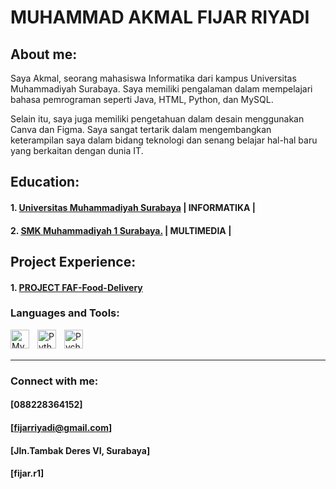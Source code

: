 # MUHAMMAD AKMAL FIJAR RIYADI
## About me:
Saya Akmal, seorang mahasiswa Informatika dari kampus Universitas Muhammadiyah Surabaya. Saya memiliki pengalaman dalam mempelajari bahasa pemrograman seperti Java, HTML, Python, dan MySQL. 

Selain itu, saya juga memiliki pengetahuan dalam desain menggunakan Canva dan Figma. Saya sangat tertarik dalam mengembangkan keterampilan saya dalam bidang teknologi dan senang belajar hal-hal baru yang berkaitan dengan dunia IT.

## Education:

#### 1. [Universitas Muhammadiyah Surabaya](https://www.um-surabaya.ac.id/) | INFORMATIKA | 
#### 2. [SMK Muhammadiyah 1 Surabaya.](https://smkm1surabaya.sch.id/) | MULTIMEDIA | 

## Project Experience:
#### 1. [PROJECT FAF-Food-Delivery](https://www.figma.com/proto/uFBm7VsOaDZr6igebWIGTX/FAF-Food-Delivery?type=design&node-id=15-1494&t=b5DSViuZPN8Km1v3-1&scaling=scale-down&page-id=0%3A1&starting-point-node-id=15%3A1494&show-proto-sidebar=1&mode=design)

### Languages and Tools:

<img align="left" alt="MySQL" width="30px" src="https://cdn.jsdelivr.net/gh/devicons/devicon/icons/mysql/mysql-original.svg" style="padding-right:10px;" />

<img align="left" alt="Python" width="30px" src="https://upload.wikimedia.org/wikipedia/commons/thumb/c/c3/Python-logo-notext.svg/110px-Python-logo-notext.svg.png?20100317150552" style="padding-right:10px;" />

<img align="left" alt="Pycharm" width="30px" src="https://upload.wikimedia.org/wikipedia/commons/thumb/1/1d/PyCharm_Icon.svg/220px-PyCharm_Icon.svg.png" style="padding-right:10px;" />

<br />
<br />

---
### Connect with me:
#### [088228364152]
#### [fijarriyadi@gmail.com]
#### [Jln.Tambak Deres VI, Surabaya]
#### [fijar.r1]



